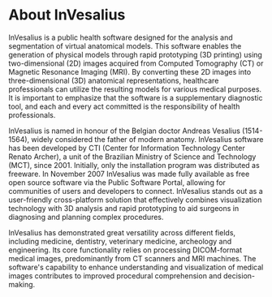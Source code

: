 
# About InVesalius

InVesalius is a public health software designed for the analysis 
and segmentation of virtual anatomical models. 
This software enables the generation of physical models through 
rapid prototyping (3D printing) using two-dimensional (2D) 
images acquired from Computed Tomography (CT) or Magnetic Resonance Imaging (MRI). 
By converting these 2D images into three-dimensional (3D) anatomical representations, 
healthcare professionals can utilize the resulting models for various medical purposes. 
It is important to emphasize that the software is a supplementary diagnostic tool, 
and each and every act committed is the responsibility of health professionals.   
  
InVesalius is named in honour of the Belgian doctor Andreas Vesalius
(1514-1564), widely considered the father of modern anatomy. InVesalius
software has been developed by CTI (Center for Information Technology Center
Renato Archer), a unit of the Brazilian Ministry of Science and
Technology (MCT), since 2001. Initially, only the installation program
was distributed as freeware. In November 2007 InVesalius was made fully
available as free open source software via the Public Software
Portal, allowing for communities of users and developers to connect.
InVesalius stands out as a user-friendly cross-platform solution that 
effectively combines visualization technology with 3D analysis and rapid 
prototyping to aid surgeons in diagnosing and planning complex procedures.

InVesalius has demonstrated great versatility across
different fields, including medicine, dentistry, veterinary medicine,
archeology and engineering. 
Its core functionality relies on processing DICOM-format medical images, 
predominantly from CT scanners and MRI machines. 
The software's capability to enhance understanding and visualization of medical 
images contributes to improved procedural comprehension and decision-making.
